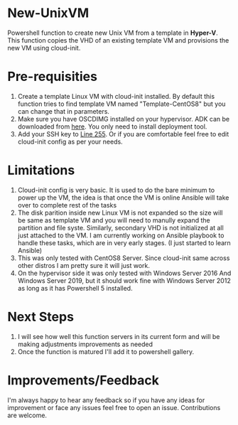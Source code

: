 # New-UnixVM
Powershell function to create new Unix VM from a template in **Hyper-V**. This function copies the VHD of an existing template VM and provisions the new VM using cloud-init.

# Pre-requisities 
1. Create a template Linux VM with cloud-init installed. By default this function tries to find template VM named "Template-CentOS8" but you can change that in parameters.
2. Make sure you have OSCDIMG installed on your hypervisor. ADK can be downloaded from [here](https://www.microsoft.com/en-us/download/confirmation.aspx?id=39982). You only need to install deployment tool.
3. Add your SSH key to [Line 255](https://github.com/nebula-it/New-UnixVM/blob/51b7052a3455d72976fbbc9a1ff26c0e93d8d8da/New-UnixVM.psm1#L255). Or if you are comfortable feel free to edit cloud-init config as per your needs.

# Limitations
1. Cloud-init config is very basic. It is used to do the bare minimum to power up the VM, the idea is that once the VM is online Ansible will take over to complete rest of the tasks
2. The disk parition inside new Linux VM is not expanded so the size will be same as template VM and you will need to manully expand the partition and file syste. Similarly, secondary VHD is not initialized at all just attached to the VM. I am currently working on Ansible playbook to handle these tasks, which are in very early stages. (I just started to learn Ansible)
3. This was only tested with CentOS8 Server. Since cloud-init same across other distros I am pretty sure it will just work.
4. On the hypervisor side it was only tested with Windows Server 2016 And Windows Server 2019, but it should work fine with Windows Server 2012 as long as it has Powershell 5 installed.

# Next Steps
1. I will see how well this function servers in its current form and will be making adjustments improvements as needed
2. Once the function is matured I'll add it to powershell gallery.

# Improvements/Feedback
I'm always happy to hear any feedback so if you have any ideas for improvement or face any issues feel free to open an issue. Contributions are welcome.

